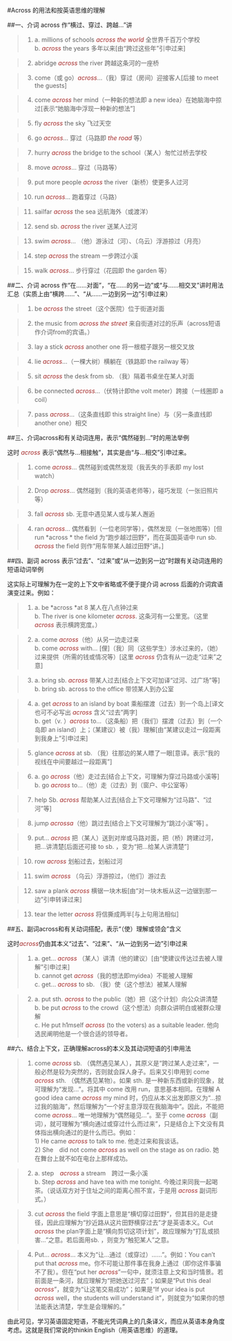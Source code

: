 #Across 的用法和按英语思维的理解


##一、介词 across 作“横过、穿过、跨越…”讲


> 1. a. millions of schools *across the world* 全世界千百万个学校<br />b. *across* the years 多年以来[由“跨过这些年”引申过来]

> 2. abridge *across* the river 跨越这条河的一座桥

> 3. come（或 go）*across*…（我）穿过（房间）迎接客人[后接 to meet the guests]

> 4. come *across* her mind（一种新的想法即 a new idea）在她脑海中掠过[表示“她脑海中浮现一种新的想法”]

> 5. fly *across* the sky 飞过天空

> 6. go *across*… 穿过（马路即 *the road* 等）

> 7. hurry *across* the bridge to the school（某人）匆忙过桥去学校

> 8. move *across*… 穿过（马路等）

> 9. put more people *across* the river（新桥）使更多人过河

> 10. run *across*… 跑着穿过（马路）

> 11. sailfar *across* the sea 远航海外（或渡洋）

> 12. send sb. *across* the river 送某人过河

> 13. swim *across*… （他）游泳过（河）、（乌云）浮游掠过（月亮）

> 14. step *across* the stream 一步跨过小溪

> 15. walk *across*… 步行穿过（花园即 the garden 等）


##二、介词 across 作“在……对面”，“在……的另一边”或“与……相交叉”讲时用法汇总（实质上由“横跨……”、“从……一边到另一边”引申过来）

> 1. be *across* the street（这个医院）位于街道对面

> 2. the music from *across the street* 来自街道对过的乐声（across短语作介词from的宾语。）

> 3. lay a stick *across* another one 将一根棍子跟另一根交叉放

> 4. lie *across*…（一棵大树）横躺在（铁路即 the railway 等）

> 5. sit *across* the desk from sb. （我）隔着书桌坐在某人对面

> 6. be connected *across*…（伏特计即the volt meter）跨接（一线圈即 a coil）

> 7. pass *across*…（这条直线即 this straight line）与（另一条直线即 another one）相交


##三、介词across和有关动词连用，表示“偶然碰到…”时的用法举例


这时 *across* 表示“偶然与…相接触”，其实是由“与…相交”引申过来。

> 1. come *across*… 偶然碰到或偶然发现（我丢失的手表即 my lost watch）

> 2. Drop *across*… 偶然碰到（我的英语老师等），碰巧发现（一张旧照片等）

> 3. fall *across* sb. 无意中遇见某人或与某人邂逅

> 4. ran *across*… 偶然看到（一位老同学等），偶然发现（一张地图等）[但 run *across * the field 为“跑步越过田野”，而在英国英语中 run sb. *across* the field 则作“用车带某人越过田野”讲。]

##四、副词 across 表示“过去”、“过来”或“从一边到另一边”时跟有关动词连用的短语动词举例

这实际上可理解为在一定的上下文中省略或不便于提介词 across 后面的介词宾语演变过来。例如：

> 1. a. be *across *at 8 某人在八点钟过来<br />b. The river is one kilometer *across*. 这条河有一公里宽。（这里 *across* 表示横跨宽度。）

> 2. a. come *across*（他）从另一边走过来<br />b. come *across* with… [俚]（我）同（这些学生）涉水过来的，（她）过来提供（所需的钱或情况等）[这里 *across* 仍含有从一边走“过来”之意]

> 3. a. bring sb. *across* 带某人过去[结合上下文可加译“过河、过广场”等]<br />b. bring sb. across to the office 带领某人到办公室

> 4. a. get *across* to an island by boat 乘船摆渡（过去）到一个岛上[译文也可不必写出 *across* 含义“过去”两字]<br />b. get（v. ）*across* to…（这条船）把（我们）摆渡（过去）到（一个岛即 an island）上；（某建议）被（我）理解[由“某建议走过一段距离到我身上”引申过来]

> 5. glance *across* at sb. （我）往那边的某人瞟了一眼[意译。表示“我的视线在中间要越过一段距离”]

> 6. a. go *across*（他）走过去[结合上下文，可理解为穿过马路或小溪等]<br />b. go *across* to…（他）走（过去）到（窗户、中公室等）

> 7. help Sb. *across* 帮助某人过去[结合上下文可理解为“过马路”、“过河”等]

> 8. jump *acrossa*（他）跳过去[结合上下文可理解为“跳过小溪”等] 。

> 9. put… *across* 把（某人）送到对岸或马路对面，把（桥）跨建过河，把…讲清楚[后面还可接 to sb. ，变为“把…给某人讲清楚”]

> 10. row *across* 划船过去，划船过河

> 11. swim *across* （乌云）浮游掠过，（他们）游过去

> 12. saw a plank *across* 横锯一块木板[由“对一块木板从这一边锯到那一边”引申转译过来]

> 13. tear the letter *across* 将信撕成两半[与上句用法相似]

##五、副词across和有关动词搭配，表示“（使）理解或领会”含义

这时*across*仍由其本义“过去”、“过来”、“从一边到另一边”引申过来

> 1. a. get… *across* （某人）讲清（他的建议）[由“使建议传达过去被人理解”引申过来]<br />b. cannot get *across*（我的想法即myidea）不能被人理解<br />c. get… *across* to sb. （我）使（这个想法）被某人理解

> 2. a. put sth. *across* to the public（她）把（这个计划）向公众讲清楚<br />b. be put *across* to the crowd（这个想法）向群众讲明白或被群众理解<br />c. He put h1mself *across* (to the voters) as a suitable leader. 他向选民阐明他是一个很合适的领导者。


##六、结合上下文，正确理解across的本义及其动词短语的引申用法

> 1. come *across* sb. （偶然遇见某人），其原义是“跨过某人走过来”，一般必然是较为突然的，否则就会踩人身子。后来又引申用到 come *across* sth. （偶然遇见某物）。如果 sth. 是一种新东西或新的现象，就可理解为“发现…”。将其中 come 改用 run，意思基本相同。在理解 A good idea came *across* my mind 时，仍应从本义出发即原义为“…掠过我的脑海”，然后理解为“一个好主意浮现在我脑海中”。因此，不能把 come *across*… 唯一地理解为“偶然碰见…”。至于 come *across*（副词），就可理解为“横向通过或穿过什么而过来”，只是结合上下文没有具体指出横向通过的是什么而已。例如：<br />1) He came *across* to talk to me. 他走过来和我谈话。<br />2) She　did not come *across* as well on the stage as on radio. 她在舞台上就不如在电台上那样成功。

> 2. a. step　*across* a stream　跨过一条小溪<br />b. Step *across* and have tea with me tonight. 今晚过来同我一起喝茶。（说话双方对于住址之间的距离心照不宣，于是用 *across* 副词形式。）

> 3. cut *across* the field 字面上意思是“横切穿过田野”，但其目的是走捷径，因此应理解为“抄近路从这片田野横穿过去”才是英语本义。Cut *across* the plan字面上是“横向剪切这项计划”，故应理解为“打乱或损害…”之意。若后面用sb. ，则变为“触犯某人”之意。

> 4. Put… *across*… 本义为“让…通过（或穿过）……”。例如：You can’t put that *across* me。你不可能让那件事在我身上通过（即你这件事骗不了我）。但在“put her *across*”一句中，就须注意上文和当时情景。若前面是一条河，就应理解为“把她送过河去”；如果是“Put this deal *across*”，就变为“让这笔交易成功”；如果是“If your idea is put *across* well，the students will understand it”，则就变为“如果你的想法能表达清楚，学生是会理解的。”

由此可见，学习英语固定短语，不能光凭词典上的几条译义，而应从英语本身角度考虑。这就是我们常说的thinkin English（用英语思维）的道理。

<style>em {color: brown;}</style>